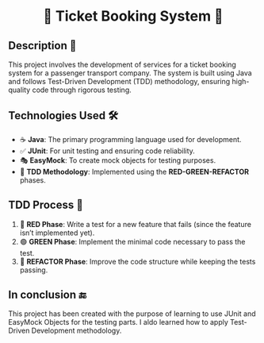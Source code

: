 <h1 align="center">🎫​ Ticket Booking System 🚌</h1>

## Description 🌟

This project involves the development of services for a ticket booking system for a passenger transport company. The system is built using Java and follows Test-Driven Development (TDD) methodology, ensuring high-quality code through rigorous testing.

## Technologies Used 🛠️

- ☕​ **Java**: The primary programming language used for development.
- ✅ **JUnit**: For unit testing and ensuring code reliability.
- 🎭 **EasyMock**: To create mock objects for testing purposes.
- 🔄 **TDD Methodology**: Implemented using the **RED-GREEN-REFACTOR** phases.

## TDD Process 🔄

1. 🔴 **RED Phase**: Write a test for a new feature that fails (since the feature isn’t implemented yet).
2. 🟢 **GREEN Phase**: Implement the minimal code necessary to pass the test.
3. 🔵 **REFACTOR Phase**: Improve the code structure while keeping the tests passing.

## In conclusion 🔚 

This project has been created with the purpose of learning to use JUnit and EasyMock Objects for the testing parts. I aldo learned how to apply Test-Driven Development methodology.
